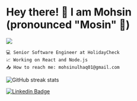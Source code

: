 # Hey there! 👋 I am Mohsin (pronounced "Mosin" 🙂)
![](https://komarev.com/ghpvc/?username=mohsinulhaq)

    💻 Senior Software Engineer at HolidayCheck
    📈 Working on React and Node.js
    📥 How to reach me: mohsinulhaq01@gmail.com

![GitHub streak stats](https://github-readme-streak-stats.herokuapp.com/?user=mohsinulhaq&theme=dark)  

[![Linkedin Badge](https://img.shields.io/badge/-LinkedIn-blue?style=flat-square&logo=Linkedin&logoColor=white&link=https://www.linkedin.com/in/mohsinulhaq)](https://www.linkedin.com/in/mohsinulhaq)
